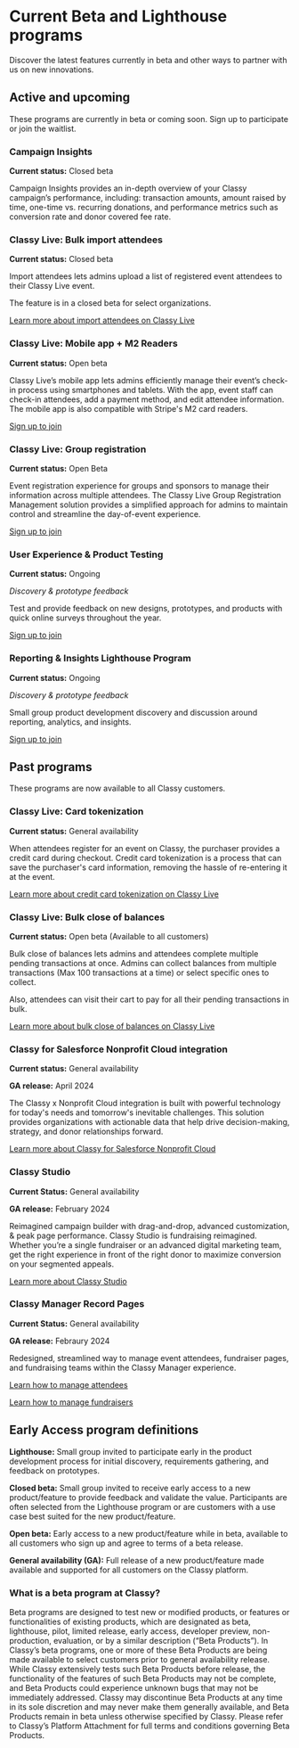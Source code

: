 # Current Beta and Lighthouse programs

Discover the latest features currently in beta and other ways to partner with us on new innovations.

## Active and upcoming

These programs are currently in beta or coming soon. Sign up to participate or join the waitlist.

### Campaign Insights

**Current status:** Closed beta

Campaign Insights provides an in-depth overview of your Classy campaign’s performance, including: transaction amounts, amount raised by time, one-time vs. recurring donations, and performance metrics such as conversion rate and donor covered fee rate.

### Classy Live: Bulk import attendees

**Current status:** Closed beta

Import attendees lets admins upload a list of registered event attendees to their Classy Live event.

The feature is in a closed beta for select organizations.

[Learn more about import attendees on Classy Live](/help-center/classy-live/import-attendees/)

### Classy Live: Mobile app + M2 Readers

**Current status:** Open beta

Classy Live’s mobile app lets admins efficiently manage their event’s check-in process using smartphones and tablets. With the app, event staff can check-in attendees, add a payment method, and edit attendee information. The mobile app is also compatible with Stripe's M2 card readers.

[Sign up to join](https://learn.classy.org/classy-live-mobile-app-beta.html?utm_source=early_access_hub&utm_medium=microsite&utm_campaign=lighthouse_beta_programs)

### Classy Live: Group registration

**Current status:** Open Beta

Event registration experience for groups and sponsors to manage their information across multiple attendees. The Classy Live Group Registration Management solution provides a simplified approach for admins to maintain control and streamline the day-of-event experience.

[Sign up to join](https://learn.classy.org/classy-live-group-registration-beta-sign-up.html?utm_source=early_access_hub&utm_medium=microsite&utm_campaign=lighthouse_beta_programs)

### User Experience & Product Testing

**Current status:** Ongoing

_Discovery & prototype feedback_

Test and provide feedback on new designs, prototypes, and products with quick online surveys throughout the year.

[Sign up to join](https://t.maze.co/141715913?guerilla=true&utm_source=early_access_hub&utm_medium=microsite&utm_campaign=lighthouse_beta_programs)

### Reporting & Insights Lighthouse Program

**Current status:** Ongoing

_Discovery & prototype feedback_

Small group product development discovery and discussion around reporting, analytics, and insights.

[Sign up to join](https://learn.classy.org/lighthouse-reporting-analytics-research-program-sign-up.html?utm_source=early_access_hub&utm_medium=microsite&utm_campaign=lighthouse_beta_programs)

## Past programs

These programs are now available to all Classy customers.

### Classy Live: Card tokenization

**Current status:** General availability

When attendees register for an event on Classy, the purchaser provides a credit card during checkout. Credit card tokenization is a process that can save the purchaser's card information, removing the hassle of re-entering it at the event.

[Learn more about credit card tokenization on Classy Live](https://support.classy.org/s/article/credit-card-tokenization)

### Classy Live: Bulk close of balances

**Current status:** Open beta (Available to all customers)

Bulk close of balances lets admins and attendees complete multiple pending transactions at once. Admins can collect balances from multiple transactions (Max 100 transactions at a time) or select specific ones to collect.

Also, attendees can visit their cart to pay for all their pending transactions in bulk.

[Learn more about bulk close of balances on Classy Live](https://support.classy.org/s/article/bulk-close-balances-in-classy-live)

### Classy for Salesforce Nonprofit Cloud integration

**Current status:** General availability

**GA release:** April 2024

The Classy x Nonprofit Cloud integration is built with powerful technology for today's needs and tomorrow's inevitable challenges. This solution provides organizations with actionable data that help drive decision-making, strategy, and donor relationships forward.

[Learn more about Classy for Salesforce Nonprofit Cloud](https://support.classy.org/s/article/install-classy-for-salesforce-fundraising)

### Classy Studio

**Current Status:** General availability

**GA release:** February 2024

Reimagined campaign builder with drag-and-drop, advanced customization, & peak page performance. Classy Studio is fundraising reimagined. Whether you’re a single fundraiser or an advanced digital marketing team, get the right experience in front of the right donor to maximize conversion on your segmented appeals.

[Learn more about Classy Studio](https://support.classy.org/s/article/intro-to-classy-studio)

### Classy Manager Record Pages

**Current Status:** General availability

**GA release:** Febraury 2024

Redesigned, streamlined way to manage event attendees, fundraiser pages, and fundraising teams within the Classy Manager experience.

[Learn how to manage attendees](https://support.classy.org/s/article/manage-tickets-and-registrations)

[Learn how to manage fundraisers](https://support.classy.org/s/article/manage-fundraisers-and-teams)

## Early Access program definitions

**Lighthouse:** Small group invited to participate early in the product development process for initial discovery, requirements gathering, and feedback on prototypes.

**Closed beta:** Small group invited to receive early access to a new product/feature to provide feedback and validate the value. Participants are often selected from the Lighthouse program or are customers with a use case best suited for the new product/feature.

**Open beta:** Early access to a new product/feature while in beta, available to all customers who sign up and agree to terms of a beta release.

**General availability (GA):** Full release of a new product/feature made available and supported for all customers on the Classy platform.

### What is a beta program at Classy?

Beta programs are designed to test new or modified products, or features or functionalities of existing products, which are designated as beta, lighthouse, pilot, limited release, early access, developer preview, non-production, evaluation, or by a similar description (“Beta Products”). In Classy’s beta programs, one or more of these Beta Products are being made available to select customers prior to general availability release. While Classy extensively tests such Beta Products before release, the functionality of the features of such Beta Products may not be complete, and Beta Products could experience unknown bugs that may not be immediately addressed. Classy may discontinue Beta Products at any time in its sole discretion and may never make them generally available, and Beta Products remain in beta unless otherwise specified by Classy. Please refer to Classy’s Platform Attachment for full terms and conditions governing Beta Products.
